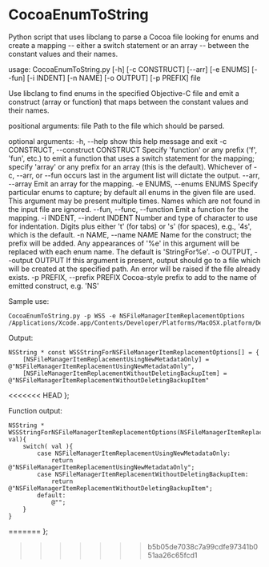 CocoaEnumToString
=================

Python script that uses libclang to parse a Cocoa file looking for enums and create a mapping -- either a switch statement or an array -- between the constant values and their names.

  usage: CocoaEnumToString.py [-h] [-c CONSTRUCT] [--arr] [-e ENUMS] [--fun]
                              [-i INDENT] [-n NAME] [-o OUTPUT] [-p PREFIX]
                              file

  Use libclang to find enums in the specified Objective-C file and emit a
  construct (array or function) that maps between the constant values and their
  names.

  positional arguments:
    file                  Path to the file which should be parsed.

  optional arguments:
    -h, --help            show this help message and exit
    -c CONSTRUCT, --construct CONSTRUCT
                          Specify 'function' or any prefix ('f', 'fun', etc.) to
                          emit a function that uses a switch statement for the
                          mapping; specify 'array' or any prefix for an array
                          (this is the default). Whichever of -c, --arr, or
                          --fun occurs last in the argument list will dictate
                          the output.
    --arr, --array        Emit an array for the mapping.
    -e ENUMS, --enums ENUMS
                          Specify particular enums to capture; by default all
                          enums in the given file are used. This argument may be
                          present multiple times. Names which are not found in
                          the input file are ignored.
    --fun, --func, --function
                          Emit a function for the mapping.
    -i INDENT, --indent INDENT
                          Number and type of character to use for indentation.
                          Digits plus either 't' (for tabs) or 's' (for spaces),
                          e.g., '4s', which is the default.
    -n NAME, --name NAME  Name for the construct; the prefix will be added. Any
                          appearances of '%e' in this argument will be replaced
                          with each enum name. The default is 'StringFor%e'.
    -o OUTPUT, --output OUTPUT
                          If this argument is present, output should go to a
                          file which will be created at the specified path. An
                          error will be raised if the file already exists.
    -p PREFIX, --prefix PREFIX
                          Cocoa-style prefix to add to the name of emitted
                          construct, e.g. 'NS'

Sample use:

    CocoaEnumToString.py -p WSS -e NSFileManagerItemReplacementOptions /Applications/Xcode.app/Contents/Developer/Platforms/MacOSX.platform/Developer/SDKs/MacOSX10.8.sdk/System/Library/Frameworks/Foundation.framework/Versions/C/Headers/NSFileManager.h
    
Output:
   
    NSString * const WSSStringForNSFileManagerItemReplacementOptions[] = {
        [NSFileManagerItemReplacementUsingNewMetadataOnly] = @"NSFileManagerItemReplacementUsingNewMetadataOnly",
        [NSFileManagerItemReplacementWithoutDeletingBackupItem] = @"NSFileManagerItemReplacementWithoutDeletingBackupItem"
<<<<<<< HEAD
    };
    
Function output:

    NSString * WSSStringForNSFileManagerItemReplacementOptions(NSFileManagerItemReplacementOptions val){
        switch( val ){
            case NSFileManagerItemReplacementUsingNewMetadataOnly:
                return @"NSFileManagerItemReplacementUsingNewMetadataOnly";
            case NSFileManagerItemReplacementWithoutDeletingBackupItem:
                return @"NSFileManagerItemReplacementWithoutDeletingBackupItem";
            default:
                @"";
        }
    }
=======
    };
>>>>>>> b5b05de7038c7a99cdfe97341b051aa26c65fcd1
